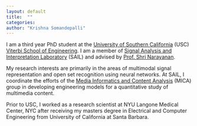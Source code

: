 ```yaml
---
layout: default
title:  ""
categories: 
author: "Krishna Somandepalli"
---
```


I am a third year PhD student at the [University of Southern California](https://www.usc.edu/) (USC) [Viterbi School of Engineering](https://viterbischool.usc.edu/). I am a member of [Signal Analysis and Interpretation Laboratory](sail.usc.edu) (SAIL) and advised by [Prof. Shri Narayanan](http://sail.usc.edu/people/shri.php).  


My research interests are primarily in the areas of multimodal signal representation and open set recognition using neural networks. At SAIL, I coordinate the efforts of the [Media Informatics and Content Analysis](sail.usc.edu/mica) (MICA) group in developing engineering models for a quantitative study of multimedia content.

 
Prior to USC, I worked as a research scientist at NYU Langone Medical Center, NYC after receiving my masters degree in Electrical and Computer Engineering from University of California at Santa Barbara.
